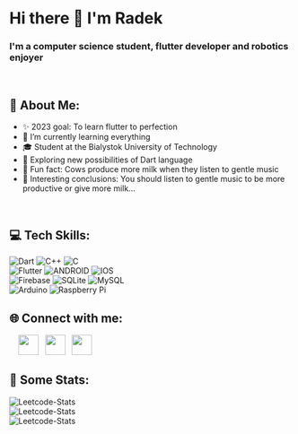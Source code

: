 # Hi there 👋 I'm Radek
### I'm a computer science student, flutter developer and robotics enjoyer
<br>

## 📖 About Me:

* ✨ 2023 goal: To learn flutter to perfection
* 📖 I’m currently learning everything
* 🎓 Student at the Bialystok University of Technology
* 🤯 Exploring new possibilities of Dart language
* 🤔 Fun fact: Cows produce more milk when they listen to gentle music
* 🤗 Interesting conclusions: You should listen to gentle music to be more productive or give more milk...

<br>

## 💻 Tech Skills:

![Dart](https://img.shields.io/badge/dart-%230175C2.svg?style=for-the-badge&logo=dart&logoColor=white) ![C++](https://img.shields.io/badge/c++-%2300599C.svg?style=for-the-badge&logo=c%2B%2B&logoColor=white) ![C](https://img.shields.io/badge/c-%2300599C.svg?style=for-the-badge&logo=c&logoColor=white) <br>
![Flutter](https://img.shields.io/badge/Flutter-%2302569B.svg?style=for-the-badge&logo=Flutter&logoColor=white) ![ANDROID](https://img.shields.io/badge/android-%2320232a.svg?style=for-the-badge&logo=android&logoColor=%a4c639) ![IOS](https://img.shields.io/badge/IOS-%2320232a.svg?style=for-the-badge&logo=apple&logoColor=white) <br>
![Firebase](https://img.shields.io/badge/firebase-%23039BE5.svg?style=for-the-badge&logo=firebase) ![SQLite](https://img.shields.io/badge/sqlite-%2307405e.svg?style=for-the-badge&logo=sqlite&logoColor=white) ![MySQL](https://img.shields.io/badge/mysql-%2300f.svg?style=for-the-badge&logo=mysql&logoColor=white)<br>
![Arduino](https://img.shields.io/badge/-Arduino-00979D?style=for-the-badge&logo=Arduino&logoColor=white) ![Raspberry Pi](https://img.shields.io/badge/-RaspberryPi-C51A4A?style=for-the-badge&logo=Raspberry-Pi)
 
## 🌐 Connect with me:

<img> <img> <img> <img> [<img style="width: 36px; height: 36px;" src ="https://upload.wikimedia.org/wikipedia/commons/7/7e/Gmail_icon_%282020%29.svg">](mailto:rsienkiewicz88@gmail.com) <img> <img> 
[<img style="width: 36px; height: 36px;" src ="https://upload.wikimedia.org/wikipedia/commons/c/ca/LinkedIn_logo_initials.png">](https://www.linkedin.com/in/radoslaw-sienkiewicz/)
<img> <img> 
[<img style="width: 36px; height: 36px; " src ="https://upload.wikimedia.org/wikipedia/commons/5/51/Facebook_f_logo_%282019%29.svg">](https://www.facebook.com/Radek.Sienkiewicz.20/)

## 👀 Some Stats:

<picture>
  <source media="(prefers-color-scheme: dark)" srcset="https://leetcard.jacoblin.cool/rsienkiewicz88?theme=nord&border=0&radius=6">
  <img alt="Leetcode-Stats" src="https://leetcard.jacoblin.cool/rsienkiewicz88?theme=light&border=0&radius=6">
</picture>
<br>

<picture>
  <source media="(prefers-color-scheme: dark)" srcset="https://github-readme-streak-stats.herokuapp.com/?user=TR0U8L3-gif&theme=nord&hide_border=true">
  <img alt="Leetcode-Stats" src="https://github-readme-streak-stats.herokuapp.com/?user=TR0U8L3-gif&theme=default&hide_border=true6">
</picture>
<br>

<picture>
  <source media="(prefers-color-scheme: dark)" srcset="https://github-readme-stats.vercel.app/api/top-langs/?username=TR0U8L3-gif&theme=nord&hide_border=true&include_all_commits=true&count_private=true&layout=compact">
  <img alt="Leetcode-Stats" src="https://github-readme-stats.vercel.app/api/top-langs/?username=TR0U8L3-gif&theme=defaullt&hide_border=true&include_all_commits=true&count_private=true&layout=compact">
</picture>
